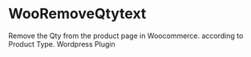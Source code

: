 WooRemoveQtytext
================

Remove the Qty from the product page in Woocommerce. according to Product Type. Wordpress Plugin